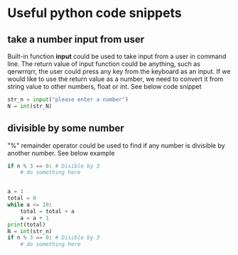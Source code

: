 # Useful python code snippets

## take a number input from user

Built-in function **input** could be used to take input from a user in command line.
The return value of input function could be anything, such as qerwrrqrr, the user could press any key from the keyboard as an input.
If we would like to use the return value as a number, we need to convert it from string value to other numbers, float or int.
See below code snippet


```python
str_n = input("please enter a number")
N = int(str_N)
```


## divisible by some number

"%" remainder operator could be used to find if any number is divisible by another number.
See below example



```python
if n % 3 == 0: # Disible by 3
    # do something here


a = 1
total = 0
while a <= 10:
    total = total + a
    a = a + 1
print(total)
N = int(str_n)
if n % 3 == 0: # Disible by 3
    # do something here

```



